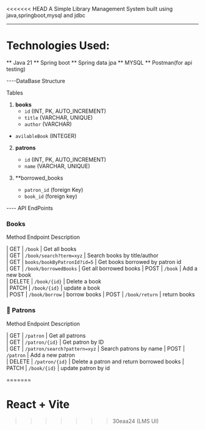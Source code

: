 <<<<<<< HEAD
A Simple Library Management System built using java,springboot,mysql and jdbc

----
# Technologies Used:
** Java 21
** Spring boot
** Spring data jpa
** MYSQL
** Postman(for api testing)


----DataBase Structure

Tables

1. **books**
   - `id` (INT, PK, AUTO_INCREMENT)
   - `title` (VARCHAR, UNIQUE)
   - `author` (VARCHAR)
- `avilableBook` (INTEGER)

2. **patrons**
   - `id` (INT, PK, AUTO_INCREMENT)
   - `name` (VARCHAR, UNIQUE)

3. **borrowed_books
   - `patron_id` (foreign Key)
   - `book_id`   (foreign key)

---- API EndPoints

### Books
Method          Endpoint                  Description                      

| GET    | `/book`                      | Get all books                    
| GET    | `/book/search?term=xyz`      | Search books by title/author     
| GET    | `books/bookByPatronId?id=5`  | Get books borrowed by patron id    
| GET    | `/book/borrowedBooks`        | Get all borrowed books
| POST   | `/book`                      | Add a new book                   
| DELETE | `/book/{id}`                 | Delete a book     
| PATCH  | `/book/{id}`                 | update a book     
| POST   | `/book/borrow`               | borrow  books
| POST   | `/book/return`               | return books

### 👤 Patrons
 Method      Endpoint                   Description                    

| GET    | `/patron`                   | Get all patrons                 
| GET    | `/patron/{id}`              | Get patron by ID                
| GET    | `/patron/search?pattern=xyz`   |   Search patrons by name
| POST   | `/patron`                   | Add a new patron                
| DELETE | `/patron/{id}`              | Delete a patron and return borrowed books 
| PATCH  | `/book/{id}`                | update patron by id   

=======
# React + Vite
>>>>>>> 30eaa24 (LMS UI)
